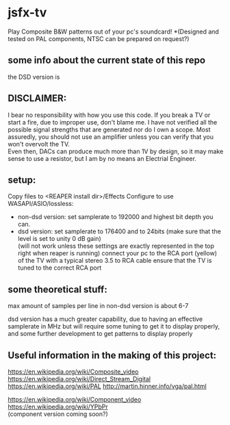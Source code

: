 # jsfx-tv

Play Composite B&W patterns out of your pc's soundcard! *(Designed and tested on PAL components, NTSC can be prepared on request?)

## some info about the current state of this repo
the DSD version is

## DISCLAIMER:
I bear no responsibility with how you use this code. If you break a TV or start a fire, due to improper use, don't blame me.
I have not verified all the possible signal strengths that are generated nor do I own a scope. Most assuredly, you should not use an amplifier unless you can verify that you won't overvolt the TV.  
Even then, DACs can produce much more than 1V by design, so it may make sense to use a resistor, but I am by no means an Electrial Engineer.

## setup:
Copy files to \<REAPER install dir\>/Effects
Configure to use WASAPI/ASIO/lossless:
* non-dsd version: set samplerate to 192000 and highest bit depth you can.  
* dsd version: set samplerate to 176400 and to 24bits (make sure that the level is set to unity 0 dB gain)  
(will not work unless these settings are exactly represented in the top right when reaper is running)
connect your pc to the RCA port (yellow) of the TV with a typical stereo 3.5 to RCA cable
ensure that the TV is tuned to the correct RCA port

## some theoretical stuff:

max amount of samples per line in non-dsd version is about 6-7

dsd version has a much greater capability, due to having an effective samplerate in MHz but will require some tuning to get it to display properly, and some further development to get patterns to display properly

## Useful information in the making of this project:

https://en.wikipedia.org/wiki/Composite_video  
https://en.wikipedia.org/wiki/Direct_Stream_Digital  
https://en.wikipedia.org/wiki/PAL
http://martin.hinner.info/vga/pal.html

https://en.wikipedia.org/wiki/Component_video  
https://en.wikipedia.org/wiki/YPbPr  
(component version coming soon?)
